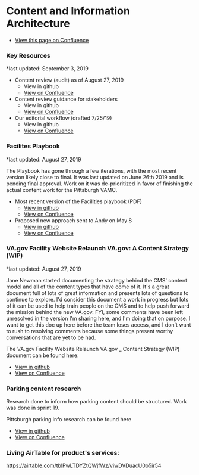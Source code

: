 # Content and Information Architecture

* [View this page on Confluence](https://va-gov.atlassian.net/wiki/spaces/VAGOV/pages/4948050/Content+Strategy)

### Key Resources
*last updated: September 3, 2019

* Content review  (audit) as of August 27, 2019
  * View in github
  * [View on Confluence](https://va-gov.atlassian.net/wiki/download/attachments/4948050/Content-review-August-27-2019.xlsx?version=1&modificationDate=1566997672550&cacheVersion=1&api=v2)
* Content review guidance for stakeholders
  * View in github
  * [View on Confluence](https://va-gov.atlassian.net/wiki/download/attachments/4948050/Content%20review%20and%20guidance%20for%20stakeholders.pdf?version=1&modificationDate=1566997699213&cacheVersion=1&api=v2)
* Our editorial workflow (drafted 7/25/19)
  * View in github
  * [View on Confluence](https://va-gov.atlassian.net/wiki/download/attachments/4948050/VA.gov_%20content%20workflow%20%5B7_25_19%5D.docx?version=1&modificationDate=1564154077643&cacheVersion=1&api=v2)

### Facilites Playbook
*last updated: August 27, 2019

The Playbook has gone through a few iterations, with the most recent version likely close to final. It was last updated on June 26th 2019 and is pending final approval. Work on it was de-prioritized in favor of finishing the actual content work for the Pittsburgh VAMC. 

* Most recent version of the Facilities playbook (PDF)
   * [View in github](x)
   * [View on Confluence](https://va-gov.atlassian.net/wiki/download/attachments/4948050/facilites_playbook_6-28.pdf?version=1&modificationDate=1566853510745&cacheVersion=1&api=v2)
* Proposed new approach sent to Andy on May 8
   * [View in github](x)
   * [View on Confluence](https://va-gov.atlassian.net/wiki/download/attachments/4948050/Playbook-outline-May8-to-Andy.pdf?version=1&modificationDate=1566853999374&cacheVersion=1&api=v2)
 
### VA.gov Facility Website Relaunch VA.gov: A Content Strategy (WIP)
*last updated: August 27, 2019

Jane Newman started documenting the strategy behind the CMS' content model and all of the content types that have come of it. It's a great document full of lots of great information and presents lots of questions to continue to explore. I'd consider this document a work in progress but lots of it can be used to help train people on the CMS and to help push forward the mission behind the new VA.gov. FYI, some comments have been left unresolved in the version I'm sharing here, and I'm doing that on purpose. I want to get this doc up here before the team loses access, and I don't want to rush to resolving comments because some things present worthy conversations that are yet to be had. 

The VA.gov Facility Website Relaunch VA.gov _ Content Strategy (WIP) document can be found here:
  * [View in github](x)
  * [View on Confluence](https://va-gov.atlassian.net/wiki/download/attachments/4948050/VA.gov%20Facility%20Website%20Relaunch%20VA.gov%20_%20Content%20Strategy%20(WIP).docx?version=1&modificationDate=1566855031803&cacheVersion=1&api=v2)

### Parking content research

Research done to inform how parking content should be structured. Work was done in sprint 19.

Pittsburgh parking info research can be found here
  * [View in github](x)
  * [View on Confluence](https://va-gov.atlassian.net/wiki/download/attachments/4948050/Pittsburgh%20parking%20info%20research.pdf?version=1&modificationDate=1566855320074&cacheVersion=1&api=v2)

### Living AirTable for product's services:
https://airtable.com/tblPwLTDYZtQWjfWz/viwDVDuacU0o5ir54


